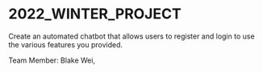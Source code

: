 # 2022_WINTER_PROJECT
Create an automated chatbot that allows users to register and login to use the various features you provided.

Team Member: Blake Wei, 
